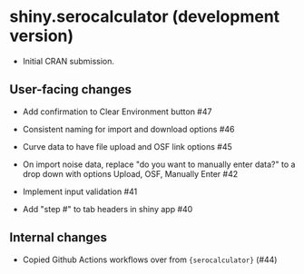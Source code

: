 # shiny.serocalculator (development version)

* Initial CRAN submission.

## User-facing changes

* Add confirmation to Clear Environment button #47

* Consistent naming for import and download options #46

* Curve data to have file upload and OSF link options #45

* On import noise data, replace "do you want to manually enter data?" 
to a drop down with options Upload, OSF, Manually Enter #42

* Implement input validation #41

* Add "step #" to tab headers in shiny app #40



## Internal changes

* Copied Github Actions workflows over from `{serocalculator}` (#44)
